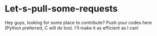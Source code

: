 # Let-s-pull-some-requests

Hey guys, looking for some place to contribute?
Push your codes here (Python preferred, C will do too). 
I'll make it as efficient as I can!

